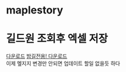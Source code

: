 # maplestory
# 길드원 조회후 엑셀 저장
[다운로드](https://github.com/LeeBad/maplestory/blob/master/%EC%97%91%EC%85%80/xl.exe)
[밤길전용! 다운로드](https://github.com/LeeBad/maplestory/blob/master/%EC%97%91%EC%85%80/밤길용.exe)
<br>
이제 멮지지 변경만 안되면 업데이트 할일 없을듯 하다
<br>

